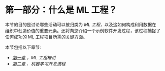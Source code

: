 

# 第一部分：什么是 ML 工程？

本节的目的是讨论哪些活动可以被归类为 *ML 工程*，以及这如何构成利用数据在组织中创造价值的重要元素。还将向您介绍一个示例软件开发过程，该过程捕捉了任何成功的 ML 工程项目所需的关键方面。

本节包括以下章节:

*   [*第一章*](B17343_01_Final_JC_ePub.xhtml#_idTextAnchor014) *，ML 工程概论*
*   [*第二章*](B17343_02_Final_JC_ePub.xhtml#_idTextAnchor030) *、机器学习开发流程*